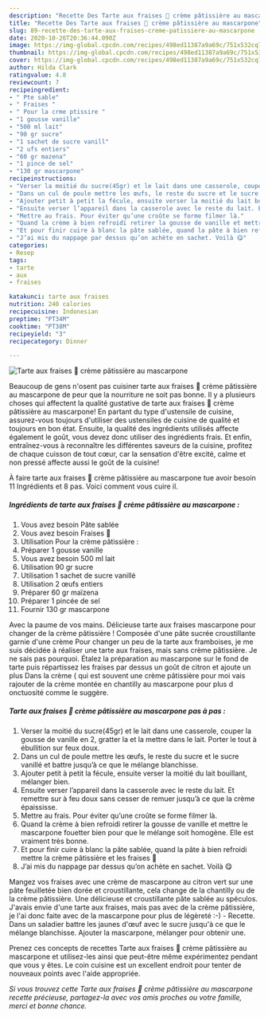 ```yaml
---
description: "Recette Des Tarte aux fraises 🍓 crème pâtissière au mascarpone"
title: "Recette Des Tarte aux fraises 🍓 crème pâtissière au mascarpone"
slug: 89-recette-des-tarte-aux-fraises-creme-patissiere-au-mascarpone
date: 2020-10-26T20:36:44.090Z
image: https://img-global.cpcdn.com/recipes/498ed11387a9a69c/751x532cq70/tarte-aux-fraises-🍓-creme-patissiere-au-mascarpone-photo-principale-de-la-recette.jpg
thumbnail: https://img-global.cpcdn.com/recipes/498ed11387a9a69c/751x532cq70/tarte-aux-fraises-🍓-creme-patissiere-au-mascarpone-photo-principale-de-la-recette.jpg
cover: https://img-global.cpcdn.com/recipes/498ed11387a9a69c/751x532cq70/tarte-aux-fraises-🍓-creme-patissiere-au-mascarpone-photo-principale-de-la-recette.jpg
author: Hilda Clark
ratingvalue: 4.8
reviewcount: 7
recipeingredient:
- " Pte sable"
- " Fraises "
- " Pour la crme ptissire "
- "1 gousse vanille"
- "500 ml lait"
- "90 gr sucre"
- "1 sachet de sucre vanill"
- "2 ufs entiers"
- "60 gr mazena"
- "1 pince de sel"
- "130 gr mascarpone"
recipeinstructions:
- "Verser la moitié du sucre(45gr) et le lait dans une casserole, couper la gousse de vanille en 2, gratter la et la mettre dans le lait. Porter le tout à ébullition sur feux doux."
- "Dans un cul de poule mettre les œufs, le reste du sucre et le sucre vanillé et battre jusqu’à ce que le mélange blanchisse."
- "Ajouter petit à petit la fécule, ensuite verser la moitié du lait bouillant, mélanger bien."
- "Ensuite verser l’appareil dans la casserole avec le reste du lait. Et remettre sur à feu doux sans cesser de remuer jusqu’à ce que la crème épaississe."
- "Mettre au frais. Pour éviter qu’une croûte se forme filmer là."
- "Quand la crème à bien refroidi retirer la gousse de vanille et mettre le mascarpone fouetter bien pour que le mélange soit homogène. Elle est vraiment très bonne."
- "Et pour finir cuire à blanc la pâte sablée, quand la pâte à bien refroidi mettre la crème pâtissière et les fraises 🍓"
- "J’ai mis du nappage par dessus qu’on achète en sachet. Voilà 😋"
categories:
- Resep
tags:
- tarte
- aux
- fraises

katakunci: tarte aux fraises 
nutrition: 240 calories
recipecuisine: Indonesian
preptime: "PT34M"
cooktime: "PT38M"
recipeyield: "3"
recipecategory: Dinner

---
```



![Tarte aux fraises 🍓 crème pâtissière au mascarpone](https://img-global.cpcdn.com/recipes/498ed11387a9a69c/751x532cq70/tarte-aux-fraises-🍓-creme-patissiere-au-mascarpone-photo-principale-de-la-recette.jpg)

Beaucoup de gens n'osent pas cuisiner tarte aux fraises 🍓 crème pâtissière au mascarpone de peur que la nourriture ne soit pas bonne. Il y a plusieurs choses qui affectent la qualité gustative de tarte aux fraises 🍓 crème pâtissière au mascarpone! En partant du type d'ustensile de cuisine, assurez-vous toujours d'utiliser des ustensiles de cuisine de qualité et toujours en bon état. Ensuite, la qualité des ingrédients utilisés affecte également le goût, vous devez donc utiliser des ingrédients frais. Et enfin, entraînez-vous à reconnaître les différentes saveurs de la cuisine, profitez de chaque cuisson de tout cœur, car la sensation d'être excité, calme et non pressé affecte aussi le goût de la cuisine!

<!--inarticleads1-->

À faire tarte aux fraises 🍓 crème pâtissière au mascarpone tue avoir besoin 11 Ingrédients et 8 pas. Voici comment vous cuire il.

##### Ingrédients de tarte aux fraises 🍓 crème pâtissière au mascarpone :

1. Vous avez besoin  Pâte sablée
1. Vous avez besoin  Fraises 🍓
1. Utilisation  Pour la crème pâtissière :
1. Préparer 1 gousse vanille
1. Vous avez besoin 500 ml lait
1. Utilisation 90 gr sucre
1. Utilisation 1 sachet de sucre vanillé
1. Utilisation 2 œufs entiers
1. Préparer 60 gr maïzena
1. Préparer 1 pincée de sel
1. Fournir 130 gr mascarpone


Avec la paume de vos mains. Délicieuse tarte aux fraises mascarpone pour changer de la crème pâtissière ! Composée d&#39;une pâte sucrée croustillante garnie d&#39;une crème Pour changer un peu de la tarte aux framboises, je me suis décidée à réaliser une tarte aux fraises, mais sans crème pâtissière. Je ne sais pas pourquoi. Étalez la préparation au mascarpone sur le fond de tarte puis répartissez les fraises par dessus un goût de citron et ajoute un plus Dans la crème ( qui est souvent une crème pâtissière pour moi vais rajouter de la crème montée en chantilly au mascarpone pour plus d onctuosité comme le suggère. 

<!--inarticleads2-->

##### Tarte aux fraises 🍓 crème pâtissière au mascarpone pas à pas :

1. Verser la moitié du sucre(45gr) et le lait dans une casserole, couper la gousse de vanille en 2, gratter la et la mettre dans le lait. Porter le tout à ébullition sur feux doux.
1. Dans un cul de poule mettre les œufs, le reste du sucre et le sucre vanillé et battre jusqu’à ce que le mélange blanchisse.
1. Ajouter petit à petit la fécule, ensuite verser la moitié du lait bouillant, mélanger bien.
1. Ensuite verser l’appareil dans la casserole avec le reste du lait. Et remettre sur à feu doux sans cesser de remuer jusqu’à ce que la crème épaississe.
1. Mettre au frais. Pour éviter qu’une croûte se forme filmer là.
1. Quand la crème à bien refroidi retirer la gousse de vanille et mettre le mascarpone fouetter bien pour que le mélange soit homogène. Elle est vraiment très bonne.
1. Et pour finir cuire à blanc la pâte sablée, quand la pâte à bien refroidi mettre la crème pâtissière et les fraises 🍓
1. J’ai mis du nappage par dessus qu’on achète en sachet. Voilà 😋


Mangez vos fraises avec une crème de mascarpone au citron vert sur une pâte feuilletée bien dorée et croustillante, cela change de la chantilly ou de la crème pâtissière. Une délicieuse et croustillante pâte sablée au spéculos. J&#39;avais envie d&#39;une tarte aux fraises, mais pas avec de la crème pâtissière, je l&#39;ai donc faite avec de la mascarpone pour plus de légèreté :-) - Recette. Dans un saladier battre les jaunes d&#39;œuf avec le sucre jusqu&#39;à ce que le mélange blanchisse. Ajouter la mascarpone, mélanger pour obtenir une. 

<!--inarticleads1-->

<p>
Prenez ces concepts de recettes Tarte aux fraises 🍓 crème pâtissière au mascarpone et utilisez-les ainsi que peut-être même expérimentez pendant que vous y êtes. Le coin cuisine est un excellent endroit pour tenter de nouveaux points avec l'aide appropriée.
</p>

<p>
<i>Si vous trouvez cette Tarte aux fraises 🍓 crème pâtissière au mascarpone recette précieuse, partagez-la avec vos amis proches ou votre famille, merci et bonne chance.</i>
</p>
